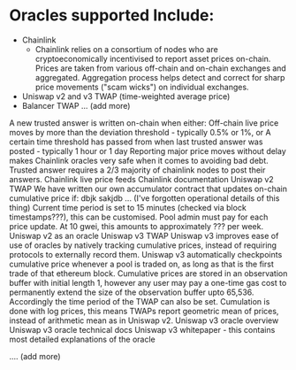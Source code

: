 # Oracles supported Include:

- Chainlink
  - Chainlink relies on a consortium of nodes who are cryptoeconomically incentivised to report asset prices on-chain. Prices are taken from various off-chain and on-chain exchanges and aggregated. Aggregation process helps detect and correct for sharp price movements ("scam wicks") on individual exchanges.
- Uniswap v2 and v3 TWAP (time-weighted average price)
- Balancer TWAP
  ... (add more)

A new trusted answer is written on-chain when either:
Off-chain live price moves by more than the deviation threshold - typically 0.5% or 1%, or
A certain time threshold has passed from when last trusted answer was posted - typically 1 hour or 1 day
Reporting major price moves without delay makes Chainlink oracles very safe when it comes to avoiding bad debt.
Trusted answer requires a 2/3 majority of chainlink nodes to post their answers.
Chainlink live price feeds
Chainlink documentation
Uniswap v2 TWAP
We have written our own accumulator contract that updates on-chain cumulative price if:
dbjk
sakjdb
... (I've forgotten operational details of this thing)
Current time period is set to 15 minutes (checked via block timestamps???), this can be customised.
Pool admin must pay for each price update. At 10 gwei, this amounts to approximately ??? per week.
Uniswap v2 as an oracle
Uniswap v3 TWAP
Uniswap v3 improves ease of use of oracles by natively tracking cumulative prices, instead of requiring protocols to externally record them.
Uniswap v3 automatically checkpoints cumulative price whenever a pool is traded on, as long as that is the first trade of that ethereum block. Cumulative prices are stored in an observation buffer with initial length 1, however any user may pay a one-time gas cost to permanently extend the size of the observation buffer upto 65,536. Accordingly the time period of the TWAP can also be set.
Cumulation is done with log prices, this means TWAPs report geometric mean of prices, instead of arithmetic mean as in Uniswap v2.
Uniswap v3 oracle overview
Uniswap v3 oracle technical docs
Uniswap v3 whitepaper - this contains most detailed explanations of the oracle

.... (add more)